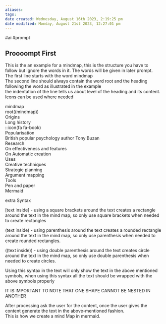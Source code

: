 ```yaml
---
aliases: 
tags: 
date created: Wednesday, August 16th 2023, 2:19:25 pm
date modified: Monday, August 21st 2023, 12:27:01 pm
---
```


#ai #prompt

## Proooompt First

This is the an example for a mindmap, this is the structure you have to follow but ignore the words in it. The words will be given in later prompt.  
The first line starts with the word mindmap  
The second line should always contain the word root and the heading following the word as illustrated in the example  
the indentation of the line tells us about level of the heading and its content.  
Icons can be used where needed

mindmap  
  root((mindmap))  
    Origins  
      Long history  
      ::icon(fa fa-book)  
      Popularisation  
        British popular psychology author Tony Buzan  
    Research  
      On effectiveness and features  
      On Automatic creation  
        Uses  
            Creative techniques  
            Strategic planning  
            Argument mapping  
    Tools  
      Pen and paper  
      Mermaid

extra Syntax

[text inside] - using a square brackets around the text creates a rectangle around the text in the mind map, so only use square brackets when needed to create rectangles

(text inside) - using parenthesis around the text creates a rounded rectangle around the text in the mind map, so only use parenthesis when needed to create rounded rectangles.

((text inside)) - using double parenthesis around the text creates circle around the text in the mind map, so only use double parenthesis when needed to create circles.

Using this syntax in the text will only show the text in the above mentioned symbols, when using this syntax all the text should be wrapped with the above symbols properly

IT IS IMPORTANT TO NOTE THAT ONE SHAPE CANNOT BE NESTED IN ANOTHER


After processing ask the user for the content, once the user gives the content generate the text in the above-mentioned fashion.  
This is how we create a mind Map in mermaid.
